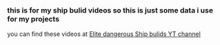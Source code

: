### this is for my ship bulid videos so this is just some data i use for my projects
you can find these videos at
[Elite dangerous Ship bulids YT channel](https://www.youtube.com/channel/UCqDNQ2eyQ_Ry0y73fiExQRQ)
